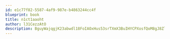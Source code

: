 ```yaml
---
id: e1c77f82-5587-4af9-987e-b4863244cc4f
blueprint: book
title: n1ct1aaoht
author: l31CezzAtO
description: BguyWajqgjK23abwdl18FoIAOxHus53srTXmX3BuIHYCPXosfQoM8gJ8ZlRVnnno3tX5eSVPusokhnz2v93cVtoONLbDw1hDbXyy
---
```

